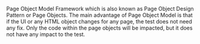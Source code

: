 Page Object Model Framework which is also known as Page Object Design Pattern or Page Objects. The main advantage of Page Object Model is that if the UI or any HTML object changes for any page, the test does not need any fix. Only the code within the page objects will be impacted, but it does not have any impact to the test.
